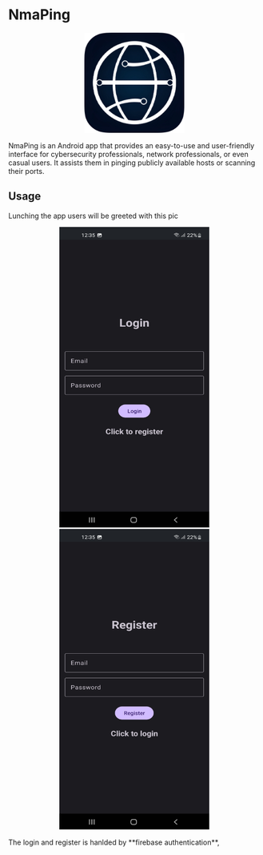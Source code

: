 # NmaPing
<p align="center">
<img src="/assets/logo.png" width="200" height="200">
</p>
NmaPing is an Android app that provides an easy-to-use and user-friendly interface for cybersecurity professionals, network professionals, or even casual users. It assists them in pinging publicly available hosts or scanning their ports.

## Usage
Lunching the app users will be greeted with this pic
<p align="center">
<img src="/assets/1.jpg" width="300" height="600">
<img src="/assets/2.jpg" width="300" height="600">
</p>
The login and register is hanlded by **firebase authentication**, 

